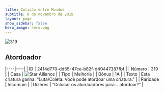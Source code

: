 ```yaml
---
title: Colisão entre Mundos
subtitle: 8 de novembro de 2019
layout: page
show_sidebar: false
hero_image: hero.png
---
```


![319](https://cdn.keyforgegame.com/media/card_front/pt/452_319_3MPXW4G7WG54_pt.png)

## Atordoador

|----|----|
| ID | 2414d770-dd55-47ce-b82f-d40447387fbf |
| Número | 319 |
| Casa | ![Star Alliance](https://archonarcana.com/images/thumb/7/7d/Star_Alliance.png/22px-Star_Alliance.png "Aliança Estelar") |
| Tipo | Melhoria |
| Bônus | 1A |
| Texto | Esta criatura ganha: “Luta/Coleta: Você pode atordoar uma criatura.” |
| Raridade | Incomum |
| Dizeres | “Colocar os atordoadores para… atordoar?” |
